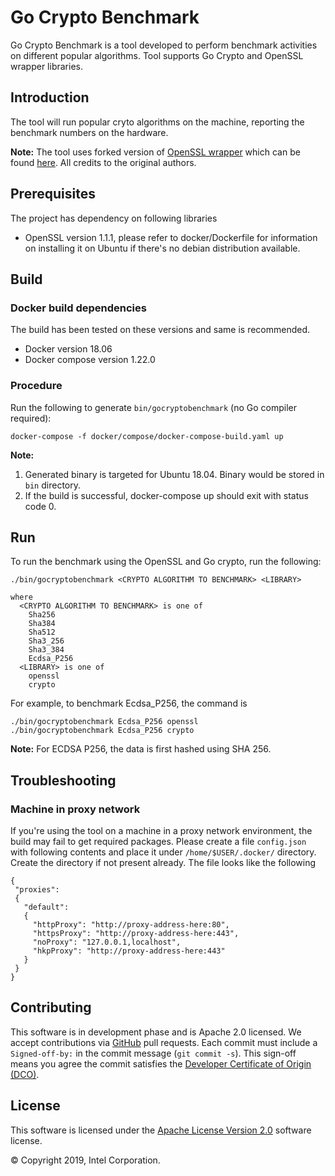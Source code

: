 # Go Crypto Benchmark
Go Crypto Benchmark is a tool developed to perform benchmark activities on
different popular algorithms. Tool supports Go Crypto and OpenSSL wrapper
libraries.

## Introduction
The tool will run popular cryto algorithms on the machine, reporting the
benchmark numbers on the hardware.

**Note:** The tool uses forked version of [OpenSSL wrapper](https://github.com/spacemonkeygo/openssl)
which can be found [here](https://github.com/arsulegai/openssl).
All credits to the original authors.

## Prerequisites
The project has dependency on following libraries
* OpenSSL version 1.1.1, please refer to docker/Dockerfile for information
on installing it on Ubuntu if there's no debian distribution available.

## Build

### Docker build dependencies
The build has been tested on these versions and same is recommended.
* Docker version 18.06
* Docker compose version 1.22.0

### Procedure
Run the following to generate `bin/gocryptobenchmark`
(no Go compiler required):
```
docker-compose -f docker/compose/docker-compose-build.yaml up
```
**Note:**
1. Generated binary is targeted for Ubuntu 18.04. Binary would be
stored in `bin` directory.
2. If the build is successful, docker-compose up should exit with
status code 0.

## Run
To run the benchmark using the OpenSSL and Go crypto, run the following:
```
./bin/gocryptobenchmark <CRYPTO ALGORITHM TO BENCHMARK> <LIBRARY>

where
  <CRYPTO ALGORITHM TO BENCHMARK> is one of
    Sha256
    Sha384
    Sha512
    Sha3_256
    Sha3_384
    Ecdsa_P256
  <LIBRARY> is one of
    openssl
    crypto
```
For example, to benchmark Ecdsa_P256, the command is
```
./bin/gocryptobenchmark Ecdsa_P256 openssl
./bin/gocryptobenchmark Ecdsa_P256 crypto
```
**Note:** For ECDSA P256, the data is first hashed using SHA 256.

## Troubleshooting

### Machine in proxy network
If you're using the tool on a machine in a proxy network environment, the build
may fail to get required packages. Please create a file `config.json` with following
contents and place it under `/home/$USER/.docker/` directory. Create the directory
if not present already. The file looks like the following

```
{
 "proxies":
 {
   "default":
   {
     "httpProxy": "http://proxy-address-here:80",
     "httpsProxy": "http://proxy-address-here:443",
     "noProxy": "127.0.0.1,localhost",
     "hkpProxy": "http://proxy-address-here:443"
   }
 }
}
```
 
## Contributing
This software is in development phase and is Apache 2.0 licensed. We accept
contributions via [GitHub](https://github.com/arsulegai/GoCryptoBenchmark) pull
requests.
Each commit must include a `Signed-off-by:` in the commit message
(`git commit -s`). This sign-off means you agree the commit satisfies the
[Developer Certificate of Origin (DCO)](https://developercertificate.org/).

## License
This software is licensed under the [Apache License Version 2.0](LICENSE)
software license.

&copy; Copyright 2019, Intel Corporation.
